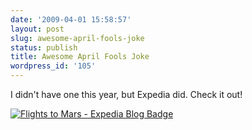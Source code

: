 ```yaml
---
date: '2009-04-01 15:58:57'
layout: post
slug: awesome-april-fools-joke
status: publish
title: Awesome April Fools Joke
wordpress_id: '105'
---
```


I didn't have one this year, but Expedia did. Check it out!



[![Flights to Mars - Expedia Blog Badge](http://media.expedia.com/media/content/expus/graphics/other/dawnstar/et.jpg)](http://www.expedia.com/daily/mars/flights-to-mars/?mcicid=Mars_us)

